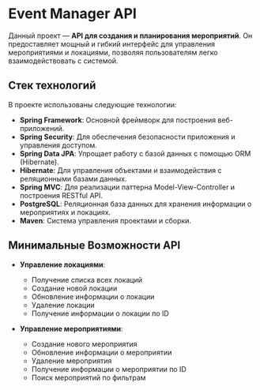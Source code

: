 # Event Manager API


Данный проект — **API для создания и планирования мероприятий**. Он предоставляет мощный и гибкий интерфейс для управления мероприятиями и локациями, позволяя пользователям легко взаимодействовать с системой.

## Стек технологий

В проекте использованы следующие технологии:

- **Spring Framework**: Основной фреймворк для построения веб-приложений.
- **Spring Security**: Для обеспечения безопасности приложения и управления доступом.
- **Spring Data JPA**: Упрощает работу с базой данных с помощью ORM (Hibernate).
- **Hibernate**: Для управления объектами и взаимодействия с реляционными базами данных.
- **Spring MVC**: Для реализации паттерна Model-View-Controller и построения RESTful API.
- **PostgreSQL**: Реляционная база данных для хранения информации о мероприятиях и локациях.
- **Maven**: Система управления проектами и сборки.

## Минимальные Возможности API

- **Управление локациями**:
  - Получение списка всех локаций
  - Создание новой локации
  - Обновление информации о локации
  - Удаление локации
  - Получение информации о локации по ID

- **Управление мероприятиями**:
  - Создание нового мероприятия
  - Обновление информации о мероприятии
  - Удаление мероприятия
  - Получение информации о мероприятии по ID
  - Поиск мероприятий по фильтрам

